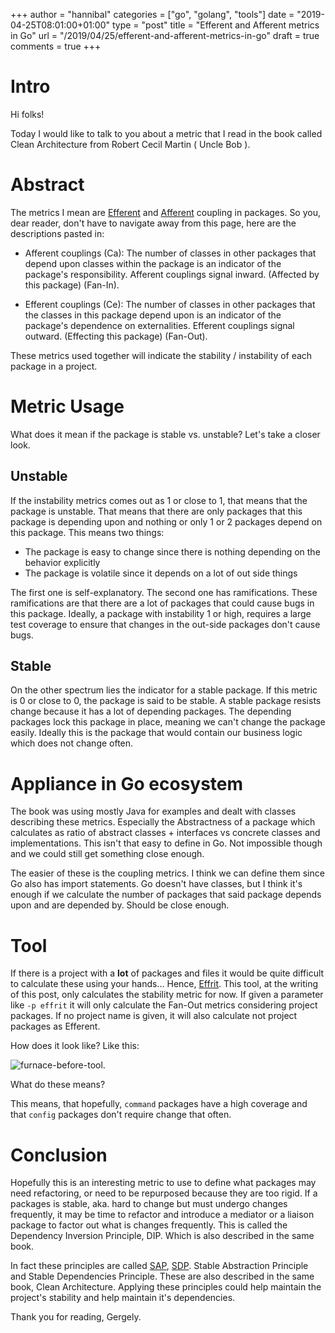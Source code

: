 +++
author = "hannibal"
categories = ["go", "golang", "tools"]
date = "2019-04-25T08:01:00+01:00"
type = "post"
title = "Efferent and Afferent metrics in Go"
url = "/2019/04/25/efferent-and-afferent-metrics-in-go"
draft = true
comments = true
+++

# Intro

Hi folks!

Today I would like to talk to you about a metric that I read in the book called Clean Architecture from Robert Cecil Martin ( Uncle Bob ).

# Abstract

The metrics I mean are [Efferent](https://en.wikipedia.org/wiki/Software_package_metrics) and [Afferent](https://en.wikipedia.org/wiki/Software_package_metrics) coupling in packages. So you, dear reader, don't have to navigate away from this page, here are the descriptions pasted in:

- Afferent couplings (Ca): The number of classes in other packages that depend upon classes within the package is an indicator of the package's responsibility. Afferent couplings signal inward. (Affected by this package) (Fan-In).

- Efferent couplings (Ce): The number of classes in other packages that the classes in this package depend upon is an indicator of the package's dependence on externalities. Efferent couplings signal outward. (Effecting this package) (Fan-Out).

These metrics used together will indicate the stability / instability of each package in a project.

# Metric Usage

What does it mean if the package is stable vs. unstable? Let's take a closer look.

## Unstable

If the instability metrics comes out as 1 or close to 1, that means that the package is unstable. That means that there are only packages that this package is depending upon and nothing or only 1 or 2 packages depend on this package. This means two things:

* The package is easy to change since there is nothing depending on the behavior explicitly
* The package is volatile since it depends on a lot of out side things

The first one is self-explanatory. The second one has ramifications. These ramifications are that there are a lot of packages that could cause bugs in this package. Ideally, a package with instability 1 or high, requires a large test coverage to ensure that changes in the out-side packages don't cause bugs.

## Stable

On the other spectrum lies the indicator for a stable package. If this metric is 0 or close to 0, the package is said to be stable. A stable package resists change because it has a lot of depending packages. The depending packages lock this package in place, meaning we can't change the package easily. Ideally this is the package that would contain our business logic which does not change often.

# Appliance in Go ecosystem

The book was using mostly Java for examples and dealt with classes describing these metrics. Especially the Abstractness of a package which calculates as ratio of abstract classes + interfaces vs concrete classes and implementations. This isn't that easy to define in Go. Not impossible though and we could still get something close enough.

The easier of these is the coupling metrics. I think we can define them since Go also has import statements. Go doesn't have classes, but I think it's enough if we calculate the number of packages that said package depends upon and are depended by. Should be close enough.

# Tool

If there is a project with a **lot** of packages and files it would be quite difficult to calculate these using your hands... Hence, [Effrit](https://github.com/Skarlso/effrit). This tool, at the writing of this post, only calculates the stability metric for now. If given a parameter like `-p effrit` it will only calculate the Fan-Out metrics considering project packages. If no project name is given, it will also calculate not project packages as Efferent.

How does it look like? Like this:

![furnace-before-tool](img/effrit/effrit1.png).

What do these means?

This means, that hopefully, `command` packages have a high coverage and that `config` packages don't require change that often.

# Conclusion

Hopefully this is an interesting metric to use to define what packages may need refactoring, or need to be repurposed because they are too rigid. If a packages is stable, aka. hard to change but must undergo changes frequently, it may be time to refactor and introduce a mediator or a liaison package to factor out what is changes frequently. This is called the Dependency Inversion Principle, DIP. Which is also described in the same book.

In fact these principles are called [SAP](http://wiki.c2.com/?StableAbstractionsPrinciple), [SDP](https://www.smartics.eu/confluence/display/ADOC/Stable+Dependencies+Principle). Stable Abstraction Principle and Stable Dependencies Principle. These are also described in the same book, Clean Architecture. Applying these principles could help maintain the project's stability and help maintain it's dependencies.

Thank you for reading,
Gergely.
